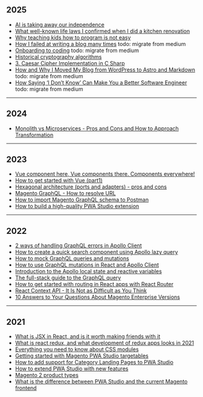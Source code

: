 ## 2025

- [AI is taking away our independence](AI%20is%20taking%20away%20our%20independence.md)
- [What well-known life laws I confirmed when I did a kitchen renovation](What%20well-known%20life%20laws%20I%20confirmed%20when%20I%20did%20a%20kitchen%20renovation.md)
- [Why teaching kids how to program is not easy](Why%20teaching%20kids%20how%20to%20program%20is%20not%20easy.md)
- [How I failed at writing a blog many times](https://medium.com/@frodigo/how-i-failed-at-writing-a-blog-many-times-d1e5040763a7) todo: migrate from medium
- [Onboarding to coding](https://medium.com/docplanner-tech/onboarding-to-coding-9ff20c65c303) todo: migrate from medium
- [Historical cryptography algorithms](Historical%20cryptography%20algorithms.md)
- [3. Caesar Cipher Implementation in C Sharp](Caesar%20Cipher%20Implementation%20in%20C%20Sharp.md)
- [How and Why I Moved My Blog from WordPress to Astro and Markdown](https://medium.com/gitconnected/how-and-why-i-moved-my-blog-from-wordpress-to-astro-and-markdown-3549672d5a86) todo: migrate from medium
- [How Saying ‘I Don’t Know’ Can Make You a Better Software Engineer](https://medium.com/gitconnected/how-saying-i-dont-know-can-make-you-a-better-software-engineer-7b85d7c9ed54) todo: migrate from medium

---
## 2024

- [Monolith vs Microservices - Pros and Cons and How to Approach Transformation](Monolith%20vs%20Microservices%20-%20Pros%20and%20Cons%20and%20How%20to%20Approach%20Transformation.md)

---
## 2023

- [Vue component here, Vue components there. Components everywhere!](Vue%20component%20here,%20Vue%20components%20there.%20Components%20everywhere!.md)
- [How to get started with Vue (part1)](How%20to%20get%20started%20with%20Vue%20(part1).md)
- [Hexagonal architecture (ports and adapters) - pros and cons](Hexagonal%20architecture%20(ports%20and%20adapters)%20-%20pros%20and%20cons.md)
- [Magento GraphQL - How to resolve URL](Magento%20GraphQL%20-%20How%20to%20resolve%20URL.md)
- [How to import Magento GraphQL schema to Postman](How%20to%20import%20Magento%20GraphQL%20schema%20to%20Postman.md)
- [How to build a high-quality PWA Studio extension](How%20to%20build%20a%20high-quality%20PWA%20Studio%20extension.md)

---
## 2022

- [2 ways of handling GraphQL errors in Apollo Client](2%20ways%20of%20handling%20GraphQL%20errors%20in%20Apollo%20Client.md)
- [How to create a quick search component using Apollo lazy query](How%20to%20create%20a%20quick%20search%20component%20using%20Apollo%20lazy%20query.md)
- [How to mock GraphQL queries and mutations](How%20to%20mock%20GraphQL%20queries%20and%20mutations.md)
- [How to use GraphQL mutations in React and Apollo Client](How%20to%20use%20GraphQL%20mutations%20in%20React%20and%20Apollo%20Client.md)
- [Introduction to the Apollo local state and reactive variables](Introduction%20to%20the%20Apollo%20local%20state%20and%20reactive%20variables.md)
- [The full-stack guide to the GraphQL query](The%20full-stack%20guide%20to%20the%20GraphQL%20query.md)
- [How to get started with routing in React apps with React Router](How%20to%20get%20started%20with%20routing%20in%20React%20apps%20with%20React%20Router.md)
- [React Context API - It Is Not as Difficult as You Think](React%20Context%20API%20-%20It%20Is%20Not%20as%20Difficult%20as%20You%20Think.md)
- [10 Answers to Your Questions About Magento Enterprise Versions](10%20Answers%20to%20Your%20Questions%20About%20Magento%20Enterprise%20Versions.md)

---
## 2021

- [What is JSX in React, and is it worth making friends with it](What%20is%20JSX%20in%20React,%20and%20is%20it%20worth%20making%20friends%20with%20it.md)
- [What is react redux, and what development of redux apps looks in 2021](What%20is%20react%20redux,%20and%20what%20development%20of%20redux%20apps%20looks%20in%202021.md)
- [Everything you need to know about CSS modules](Everything%20you%20need%20to%20know%20about%20CSS%20modules.md)
- [Getting started with Magento PWA Studio targetables](Getting%20started%20with%20Magento%20PWA%20Studio%20targetables.md)
- [How to add support for Category Landing Pages to PWA Studio](How%20to%20add%20support%20for%20Category%20Landing%20Pages%20to%20PWA%20Studio.md)
- [How to extend PWA Studio with new features](How%20to%20extend%20PWA%20Studio%20with%20new%20features.md)
- [Magento 2 product types](Magento%202%20product%20types.md)
- [What is the difference between PWA Studio and the current Magento frontend](What%20is%20the%20difference%20between%20PWA%20Studio%20and%20the%20current%20Magento%20frontend.md)
